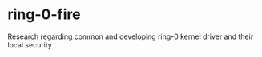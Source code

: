 # ring-0-fire
Research regarding common and developing ring-0 kernel driver and their local security
